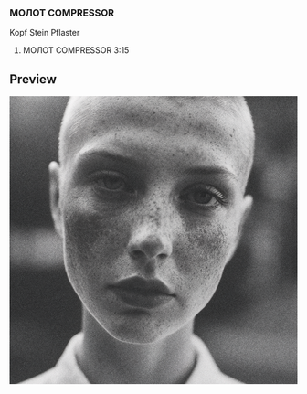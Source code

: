 ### MOЛOT COMPRESSOR

Kopf Stein Pflaster

1. MOЛOT COMPRESSOR 3:15


## Preview

![](https://raw.githubusercontent.com/SYNHMN/MOLOT-COMPRESSOR/main/preview/Preview-1.png)
